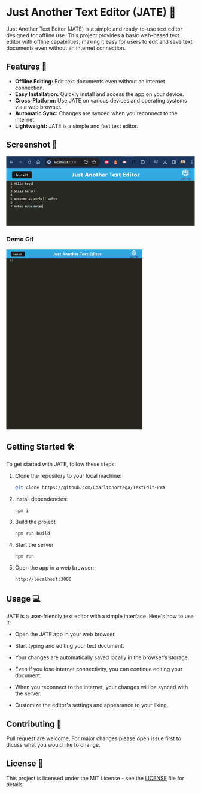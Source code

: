 # Just Another Text Editor (JATE) 📕

Just Another Text Editor (JATE) is a simple and ready-to-use text editor designed for offline use. This project provides a basic web-based text editor with offline capabilities, making it easy for users to edit and save text documents even without an internet connection.

## Features 🌟

- **Offline Editing:** Edit text documents even without an internet connection.
- **Easy Installation:** Quickly install and access the app on your device.
- **Cross-Platform:** Use JATE on various devices and operating systems via a web browser.
- **Automatic Sync:** Changes are synced when you reconnect to the internet.
- **Lightweight:** JATE is a simple and fast text editor.

## Screenshot 📸

![JATE](/assets/screenshots/Screenshot%202023-10-28%20150755.png)

### Demo Gif

![DEMO](/assets/screenshots/demo.gif)


## Getting Started 🛠

To get started with JATE, follow these steps:

1. Clone the repository to your local machine:

   ```bash
   git clone https://github.com/Charltonortega/TextEdit-PWA
   ```
2. Install dependencies:
    ```
    npm i
    ```
3. Build the project
    ```
    npm run build
    ```
4. Start the server
    ```
    npm run
    ```

5. Open the app in a web browser:
    ```
    http://localhost:3000
    ```

## Usage 💻
JATE is a user-friendly text editor with a simple interface. Here's how to use it:

- Open the JATE app in your web browser.

- Start typing and editing your text document.

- Your changes are automatically saved locally in the browser's storage.

- Even if you lose internet connectivity, you can continue editing your document.

- When you reconnect to the internet, your changes will be synced with the server.

- Customize the editor's settings and appearance to your liking.

## Contributing 🤝
Pull request are welcome, For major changes please open issue first to dicuss what you would like to change.

## License 📝
This project is licensed under the MIT License - see the [LICENSE](LICENSE) file for details.



